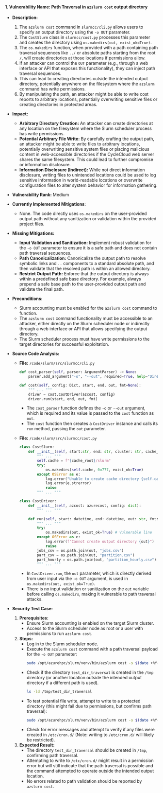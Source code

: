 #### 1. Vulnerability Name: Path Traversal in `azslurm cost` output directory

- **Description:**
    1. The `azslurm cost` command in `slurmcc/cli.py` allows users to specify an output directory using the `-o OUT` parameter.
    2. The `CostSlurm` class in `slurmcc/cost.py` processes this parameter and creates the directory using `os.makedirs(out, exist_ok=True)`.
    3. The `os.makedirs` function, when provided with a path containing path traversal sequences like `../` or absolute paths starting from the root `/`, will create directories at those locations if permissions allow.
    4. If an attacker can control the `OUT` parameter (e.g., through a web interface or API that exposes this functionality), they can inject path traversal sequences.
    5. This can lead to creating directories outside the intended output directory, potentially anywhere on the filesystem where the `azslurm` command has write permissions.
    6. By manipulating the path, an attacker might be able to write cost reports to arbitrary locations, potentially overwriting sensitive files or creating directories in protected areas.

- **Impact:**
    - **Arbitrary Directory Creation:** An attacker can create directories at any location on the filesystem where the Slurm scheduler process has write permissions.
    - **Potential Arbitrary File Write:** By carefully crafting the output path, an attacker might be able to write files to arbitrary locations, potentially overwriting sensitive system files or placing malicious content in web-accessible directories if the CycleCloud web server shares the same filesystem. This could lead to further compromise or information disclosure.
    - **Information Disclosure (Indirect):** While not direct information disclosure, writing files to unintended locations could be used to log sensitive information in world-readable locations or overwrite configuration files to alter system behavior for information gathering.

- **Vulnerability Rank:** Medium

- **Currently Implemented Mitigations:**
    - None. The code directly uses `os.makedirs` on the user-provided output path without any sanitization or validation within the provided project files.

- **Missing Mitigations:**
    - **Input Validation and Sanitization:** Implement robust validation for the `-o OUT` parameter to ensure it is a safe path and does not contain path traversal sequences.
    - **Path Canonicalization:** Canonicalize the output path to resolve symbolic links and `..` components to a standard absolute path, and then validate that the resolved path is within an allowed directory.
    - **Restrict Output Path:** Enforce that the output directory is always within a predefined safe base directory. For example, always prepend a safe base path to the user-provided output path and validate the final path.

- **Preconditions:**
    - Slurm accounting must be enabled for the `azslurm cost` command to function.
    - The `azslurm cost` command functionality must be accessible to an attacker, either directly on the Slurm scheduler node or indirectly through a web interface or API that allows specifying the output directory.
    - The Slurm scheduler process must have write permissions to the target directories for successful exploitation.

- **Source Code Analysis:**
    - **File:** `/code/slurm/src/slurmcc/cli.py`
        ```python
        def cost_parser(self, parser: ArgumentParser) -> None:
            parser.add_argument("-o", "--out", required=True, help="Directory name for output CSV")

        def cost(self, config: Dict, start, end, out, fmt=None):
            """ ... """
            driver = cost.CostDriver(azcost, config)
            driver.run(start, end, out, fmt)
        ```
        - The `cost_parser` function defines the `-o` or `--out` argument, which is required and its value is passed to the `cost` function as `out`.
        - The `cost` function then creates a `CostDriver` instance and calls its `run` method, passing the `out` parameter.

    - **File:** `/code/slurm/src/slurmcc/cost.py`
        ```python
        class CostSlurm:
            def __init__(self, start:str, end: str, cluster: str, cache_root: str, fmt: str=None) -> None:
                """ ... """
                self.cache = f"{cache_root}/slurm"
                try:
                    os.makedirs(self.cache, 0o777, exist_ok=True)
                except OSError as e:
                    log.error("Unable to create cache directory {self.cache}")
                    log.error(e.strerror)
                    raise
                """ ... """

        class CostDriver:
            def __init__(self, azcost: azurecost, config: dict):
                """ ... """

            def run(self, start: datetime, end: datetime, out: str, fmt: str):
                """ ... """
                try:
                    os.makedirs(out, exist_ok=True) # Vulnerable line
                except OSError as e:
                    log.error(f"Cannot create output directory {out}")
                    raise
                jobs_csv = os.path.join(out, "jobs.csv")
                part_csv = os.path.join(out, "partition.csv")
                part_hourly = os.path.join(out, "partition_hourly.csv")
                """ ... """
        ```
        - In `CostDriver.run`, the `out` parameter, which is directly derived from user input via the `-o OUT` argument, is used in `os.makedirs(out, exist_ok=True)`.
        - There is no input validation or sanitization on the `out` variable before calling `os.makedirs`, making it vulnerable to path traversal attacks.

- **Security Test Case:**
    1. **Prerequisites:**
        - Ensure Slurm accounting is enabled on the target Slurm cluster.
        - Access to the Slurm scheduler node as root or a user with permissions to run `azslurm cost`.
    2. **Steps:**
        - Log in to the Slurm scheduler node.
        - Execute the `azslurm cost` command with a path traversal payload for the `-o OUT` parameter:
          ```bash
          sudo /opt/azurehpc/slurm/venv/bin/azslurm cost -s $(date +%Y-%m-%d) -e $(date +%Y-%m-%d) -o "/tmp/../../../../tmp/test_dir_traversal"
          ```
        - Check if the directory `test_dir_traversal` is created in the `/tmp` directory (or another location outside the intended output directory if a different path is used).
          ```bash
          ls -ld /tmp/test_dir_traversal
          ```
        - To test potential file write, attempt to write to a protected directory (this might fail due to permissions, but confirms path traversal):
          ```bash
          sudo /opt/azurehpc/slurm/venv/bin/azslurm cost -s $(date +%Y-%m-%d) -e $(date +%Y-%m-%d) -o "/etc/cron.d/test_file_write"
          ```
        - Check for error messages and attempt to verify if any files were created in `/etc/cron.d/` (Note: writing to `/etc/cron.d/` will likely be restricted).
    3. **Expected Result:**
        - The directory `test_dir_traversal` should be created in `/tmp`, confirming path traversal.
        - Attempting to write to `/etc/cron.d/` might result in a permission error but will still indicate that the path traversal is possible and the command attempted to operate outside the intended output location.
        - No errors related to path validation should be reported by `azslurm cost`.